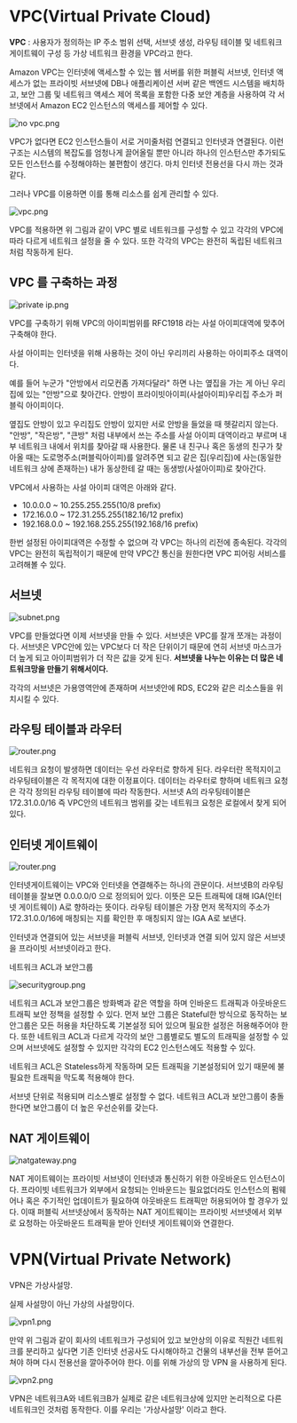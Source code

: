
# VPC(Virtual Private Cloud)

**VPC** : 사용자가 정의하는 IP 주소 범위 선택, 서브넷 생성, 라우팅 테이블 및 네트워크 게이트웨이 구성 등 가상 네트워크 환경을 VPC라고 한다.

Amazon VPC는 인터넷에 액세스할 수 있는 웹 서버를 위한 퍼블릭 서브넷, 인터넷 액세스가 없는 프라이빗 서브넷에 DB나 애플리케이션 서버 같은 백엔드 시스템을 배치하고, 보안 그룹 및 네트워크 액세스 제어 목록을 포함한 다중 보안 계층을 사용하여 각 서브넷에서 Amazon EC2 인스턴스의 액세스를 제어할 수 있다.

![no vpc.png](..%2F..%2Fimages%2Fno%20vpc.png)

VPC가 없다면 EC2 인스턴스들이 서로 거미줄처럼 연결되고 인터넷과 연결된다. 이런 구조는 시스템의 복잡도를 엄청나게 끌어올릴 뿐만 아니라 하나의 인스턴스만 추가되도 모든 인스턴스를 수정해야하는 불편함이 생긴다. 마치 인터넷 전용선을 다시 까는 것과 같다.

그러나 VPC를 이용하면 이를 통해 리소스를 쉽게 관리할 수 있다.

![vpc.png](..%2F..%2Fimages%2Fvpc.png)

VPC를 적용하면 위 그림과 같이 VPC 별로 네트워크를 구성할 수 있고 각각의 VPC에 따라 다르게 네트워크 설정을 줄 수 있다. 또한 각각의 VPC는 완전히 독립된 네트워크처럼 작동하게 된다.

## VPC 를 구축하는 과정

![private ip.png](..%2F..%2Fimages%2Fprivate%20ip.png)

VPC를 구축하기 위해 VPC의 아이피범위를 RFC1918 라는 사설 아이피대역에 맞추어 구축해야 한다. 

사설 아이피는 인터넷을 위해 사용하는 것이 아닌 우리끼리 사용하는 아이피주소 대역이다.

예를 들어 누군가 "안방에서 리모컨좀 가져다달라" 하면 나는 옆집을 가는 게 아닌 우리집에 있는 "안방"으로 찾아간다. 안방이 프라이빗아이피(사설아이피)우리집 주소가 퍼블릭 아이피이다.

옆집도 안방이 있고 우리집도 안방이 있지만 서로 안방을 들었을 때 헷갈리지 않는다. "안방", "작은방", "큰방" 처럼 내부에서 쓰는 주소를 사설 아이피 대역이라고 부르며 내부 네트워크 내에서 위치를 찾아갈 때 사용한다. 물론 내 친구나 혹은 동생의 친구가 찾아올 때는 도로명주소(퍼블릭아이피)를 알려주면 되고 같은 집(우리집)에 사는(동일한 네트워크 상에 존재하는) 내가 동상한테 갈 때는 동생방(사설아이피)로 찾아간다.

VPC에서 사용하는 사설 아이피 대역은 아래와 같다.

- 10.0.0.0 ~ 10.255.255.255(10/8 prefix)
- 172.16.0.0 ~ 172.31.255.255(182.16/12 prefix)
- 192.168.0.0 ~ 192.168.255.255(192.168/16 prefix)

한번 설정된 아이피대역은 수정할 수 없으며 각 VPC는 하나의 리전에 종속된다. 각각의 VPC는 완전히 독립적이기 때문에 만약 VPC간 통신을 원한다면 VPC 피어링 서비스를 고려해볼 수 있다.

## 서브넷

![subnet.png](..%2F..%2Fimages%2Fsubnet.png)

VPC를 만들었다면 이제 서브넷을 만들 수 있다. 서브넷은 VPC를 잘개 쪼개는 과정이다. 서브넷은 VPC안에 있는 VPC보다 더 작은 단위이기 때문에 연히 서브넷 마스크가 더 높게 되고 아이피범위가 더 작은 값을 갖게 된다. **서브넷을 나누는 이유는 더 많은 네트워크망을 만들기 위해서이다.**

각각의 서브넷은 가용영역안에 존재하며 서브넷안에 RDS, EC2와 같은 리소스들을 위치시킬 수 있다.

## 라우팅 테이블과 라우터

![router.png](..%2F..%2Fimages%2Frouter.png)

네트워크 요청이 발생하면 데이터는 우선 라우터로 향하게 된다. 라우터란 목적지이고 라우팅테이블은 각 목적지에 대한 이정표이다. 데이터는 라우터로 향하며 네트워크 요청은 각각 정의된 라우팅 테이블에 따라 작동한다. 서브넷 A의 라우팅테이블은 172.31.0.0/16 즉 VPC안의 네트워크 범위를 갖는 네트워크 요청은 로컬에서 찾게 되어있다.

## 인터넷 게이트웨이

![router.png](..%2F..%2Fimages%2Frouter.png)

인터넷게이트웨이는 VPC와 인터넷을 연결해주는 하나의 관문이다. 서브넷B의 라우팅 테이블을 잘보면 0.0.0.0/0 으로 정의되어 있다. 이뜻은 모든 트래픽에 대해 IGA(인터넷 게이트웨이) A로 향하라는 뜻이다. 라우팅 테이블은 가장 먼저 목적지의 주소가 172.31.0.0/16에 매칭되는 지를 확인한 후 매칭되지 않는 IGA A로 보낸다.

인터넷과 연결되어 있는 서브넷을 퍼블릭 서브넷, 인터넷과 연결 되어 있지 않은 서브넷을 프라이빗 서브넷이라고 한다.

네트워크 ACL과 보안그룹

![securitygroup.png](..%2F..%2Fimages%2Fsecuritygroup.png)

네트워크 ACL과 보안그룹은 방화벽과 같은 역할을 하며 인바운드 트래픽과 아웃바운드 트래픽 보안 정책을 설정할 수 있다.
먼저 보안 그룹은 Stateful한 방식으로 동작하는 보안그룹은 모든 허용을 차단하도록 기본설정 되어 있으며 필요한 설정은 허용해주어야 한다. 또한 네트워크 ACL과 다르게 각각의 보안 그룹별로도 별도의 트래픽을 설정할 수 있으며 서브넷에도 설정할 수 있지만 각각의 EC2 인스턴스에도 적용할 수 있다.

네트워크 ACL은 Stateless하게 작동하며 모든 트래픽을 기본설정되어 있기 때문에 불필요한 트래픽을 막도록 적용해야 한다.

서브넷 단위로 적용되며 리소스별로 설정할 수 없다. 네트워크 ACL과 보안그룹이 충돌한다면 보안그룹이 더 높은 우선순위를 갖는다.

## NAT 게이트웨이

![natgateway.png](..%2F..%2Fimages%2Fnatgateway.png)

NAT 게이트웨이는 프라이빗 서브넷이 인터넷과 통신하기 위한 아웃바운드 인스턴스이다. 프라이빗 네트워크가 외부에서 요청되는 인바운드는 필요없더라도 인스턴스의 펌웨어나 혹은 주기적인 업데이트가 필요하여 아웃바운드 트래픽만 허용되어야 할 경우가 있다. 이때 퍼블릭 서브넷상에서 동작하는 NAT 게이트웨이는 프라이빗 서브넷에서 외부로 요청하는 아웃바운드 트래픽을 받아 인터넷 게이트웨이와 연결한다.

# VPN(Virtual Private Network)

VPN은 가상사설망.

실제 사설망이 아닌 가상의 사설망이다.

![vpn1.png](..%2F..%2Fimages%2Fvpn1.png)

만약 위 그림과 같이 회사의 네트워크가 구성되어 있고 보안상의 이유로 직원간 네트워크를 분리하고 싶다면 기존 인터넷 선공사도 다시해야하고 건물의 내부선을 전부 뜯어고쳐야 하며 다시 전용선을 깔아주어야 한다. 이를 위해 가상의 망 VPN 을 사용하게 된다.

![vpn2.png](..%2F..%2Fimages%2Fvpn2.png)

VPN은 네트워크A와 네트워크B가 실제로 같은 네트워크상에 있지만 논리적으로 다른 네트워크인 것처럼 동작한다. 이를 우리는 '가상사설망' 이라고 한다.
